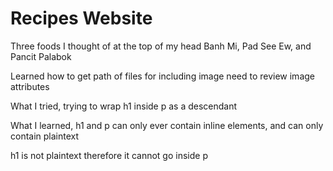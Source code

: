 <h1>Recipes Website</h1>
<p>Three foods I thought of at the top of my head
Banh Mi, Pad See Ew, and Pancit Palabok

Learned how to get path of files for including image
need to review image attributes</p>

<p>What I tried, trying to wrap h1 inside p as a descendant</p>
<p>What I learned, h1 and p can only ever contain inline elements, and can only contain plaintext
<p>h1 is not plaintext therefore it cannot go inside p</p>
